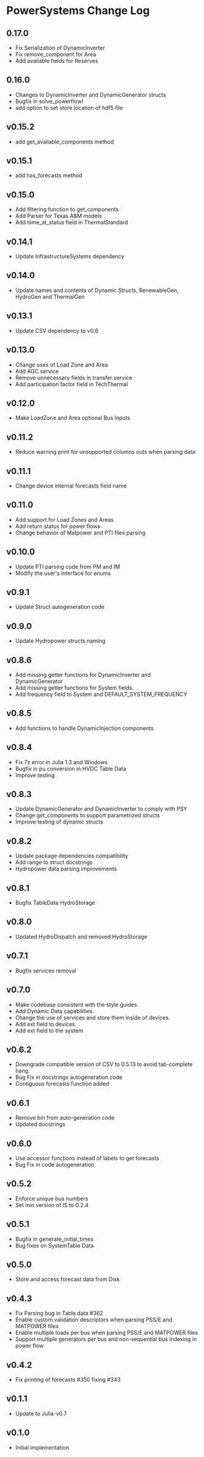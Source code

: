 # PowerSystems Change Log

## 0.17.0

- Fix Serialization of DynamicInverter
- Fix remove_component for Area
- Add available fields for Reserves

## 0.16.0

- Changes to DynamicInverter and DynamicGenerator structs
- Bugfix in solve_powerflow!
- add option to set store location of hdf5 file

## v0.15.2

- add get_available_components method

## v0.15.1

- add has_forecasts method

## v0.15.0
- Add filtering function to get_components
- Add Parser for Texas A&M models 
- Add tiime_at_status field in ThermalStandard

## v0.14.1

- Update InfrastructureSystems dependency

## v0.14.0

- Update names and contents of Dynamic Structs, RenewableGen, HydroGen and ThermalGen

## v0.13.1

- Update CSV dependency to v0.6

## v0.13.0

- Change uses of Load Zone and Area
- Add AGC service
- Remove unnecessary fields in transfer service
- Add participation factor field in TechThermal

## v0.12.0

- Make LoadZone and Area optional Bus Inputs

## v0.11.2

- Reduce warning print for unsupported columns outs when parsing data

## v0.11.1

- Change device internal forecasts field name

## v0.11.0

- Add support for Load Zones and Areas
- Add return status for power flows
- Change behavior of Matpower and PTI files parsing

## v0.10.0

- Update PTI parsing code from PM and IM
- Modify the user's interface for enums

## v0.9.1

- Update Struct autogeneration code

## v0.9.0

- Update Hydropower structs naming

## v0.8.6

- Add missing getter functions for DynamicInverter and DynamicGenerator
- Add missing getter functions for System fields.
- Add frequency field to System and DEFAULT_SYSTEM_FREQUENCY

## v0.8.5

- Add functions to handle DynamicInjection components

## v0.8.4

- Fix 7z error in Julia 1.3 and Windows
- Bugfix in pu conversion in HVDC Table Data
- Improve testing

## v0.8.3

- Update DynamicGenerator and DynamicInverter to comply with PSY
- Change get_components to support parametrized structs
- Improve testing of dynamic structs

## v0.8.2

- Update package dependencies compatibility
- Add range to struct docstrings
- Hydropower data parsing improvements

## v0.8.1

- Bugfix TableData HydroStorage

## v0.8.0

- Updated HydroDispatch and removed HydroStorage

## v0.7.1

- Bugfix services removal

## v0.7.0

- Make codebase consistent with the style guides.
- Add Dynamic Data capabilities.
- Change the use of services and store them inside of devices.
- Add ext field to devices
- Add ext field to the system

## v0.6.2

- Downgrade compatible version of CSV to 0.5.13 to avoid tab-complete hang.
- Bug Fix in docstrings autogeneration code
- Contiguous forecasts function added

## v0.6.1

- Remove bin from auto-generation code
- Updated docstrings

## v0.6.0

- Use accessor functions instead of labels to get forecasts
- Bug Fix in code autogeneration

## v0.5.2

- Enforce unique bus numbers
- Set min version of IS to 0.2.4

## v0.5.1

- Bugfix in generate_initial_times
- Bug fixes on SystemTable Data

## v0.5.0

- Store and access forecast data from Disk

## v0.4.3

- Fix Parsing bug in Table data #362
- Enable custom validation descriptors when parsing PSS/E and MATPOWER files
- Enable multiple loads per bus when parsing PSS/E and MATPOWER files
- Support multiple generators per bus and non-sequential bus indexing in power flow

## v0.4.2

- Fix printing of forecasts #350 fixing #343

## v0.1.1

- Update to Julia-v0.7

## v0.1.0

- Initial implementation
